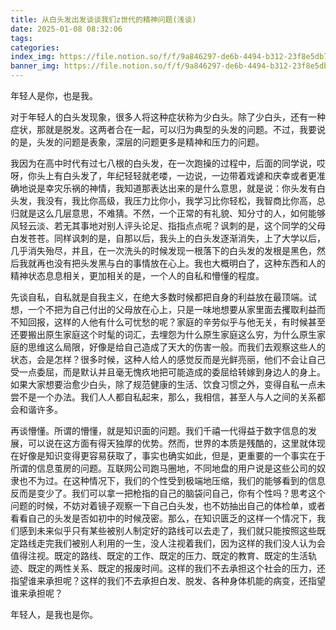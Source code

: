 ```yaml
---
title: 从白头发出发谈谈我们z世代的精神问题(浅谈)
date: 2025-01-08 08:32:06
tags:
categories:
index_img: https://file.notion.so/f/f/9a846297-de6b-4494-b312-23f8e5db7b7e/4832003d-8213-423b-922e-ef69dfab58b4/image.png?table=block&id=1ad72237-1a17-80f4-b053-fce6eb91897a&spaceId=9a846297-de6b-4494-b312-23f8e5db7b7e&expirationTimestamp=1741269600000&signature=mKzH0onYpRQKUm5mwasyGxIQwBt_Oj8ATOkNbDz-r2M&downloadName=image.png
banner_img: https://file.notion.so/f/f/9a846297-de6b-4494-b312-23f8e5db7b7e/4832003d-8213-423b-922e-ef69dfab58b4/image.png?table=block&id=1ad72237-1a17-80f4-b053-fce6eb91897a&spaceId=9a846297-de6b-4494-b312-23f8e5db7b7e&expirationTimestamp=1741269600000&signature=mKzH0onYpRQKUm5mwasyGxIQwBt_Oj8ATOkNbDz-r2M&downloadName=image.png
---
```


年轻人是你，也是我。

对于年轻人的白头发现象，很多人将这种症状称为少白头。除了少白头，还有一种症状，那就是脱发。这两者合在一起，可以归为典型的头发的问题。不过，我要说的是，头发的问题是表象，深层的问题更多是精神和压力的问题。

我因为在高中时代有过七八根的白头发，在一次跑操的过程中，后面的同学说，哎呀，你头上有白头发了，年纪轻轻就老喽，一边说，一边带着戏谑和庆幸或者更准确地说是幸灾乐祸的神情，我知道那表达出来的是什么意思，就是说：你头发有白头发，我没有，我比你高级，我压力比你小，我学习比你轻松，我智商比你高，总归就是这么几层意思，不难猜。不然，一个正常的有礼貌、知分寸的人，如何能够风轻云淡、若无其事地对别人评头论足、指指点点呢？讽刺的是，这个同学的父母白发苍苍。同样讽刺的是，自那以后，我头上的白头发逐渐消失，上了大学以后，几乎消失殆尽，并且，在一次洗头的时候发现一根落下的白头发的发根是黑色，然后我就再也没有把头发黑与白的事情放在心上。我也大概明白了，这种东西和人的精神状态息息相关，更加相关的是，一个人的自私和懵懂的程度。

先谈自私，自私就是自我主义，在绝大多数时候都把自身的利益放在最顶端。试想，一个不把为自己付出的父母放在心上，只是一味地想要从家里面去攫取利益而不知回报，这样的人他有什么可忧愁的呢？家庭的辛劳似乎与他无关，有时候甚至还要搬出原生家庭这个时髦的词汇，去埋怨为什么原生家庭这么穷，为什么原生家庭的思维这么局限，好像是给自己造成了天大的伤害一般。而我们去观察这些人的状态，会是怎样？很多时候，这种人给人的感觉反而是光鲜亮丽，他们不会让自己受一点委屈，而是默认并且毫无愧疚地把可能造成的委屈给转嫁到身边人的身上。如果大家想要治愈少白头，除了规范健康的生活、饮食习惯之外，变得自私一点未尝不是一个办法。我们人人都自私起来，那么，我相信，甚至人与人之间的关系都会和谐许多。

再谈懵懂。所谓的懵懂，就是知识面的问题。我们千禧一代得益于数字信息的发展，可以说在这方面有得天独厚的优势。然而，世界的本质是残酷的，这里就体现在好像是知识变得更容易获取了，事实也确实如此，但是，更重要的一个事实在于所谓的信息茧房的问题。互联网公司跑马圈地，不同地盘的用户说是这些公司的奴隶也不为过。在这种情况下，我们的个性受到极端地压缩，我们的能够看到的信息反而是变少了。我们可以拿一把枪指的自己的脑袋问自己，你有个性吗？思考这个问题的时候，不妨对着镜子观察一下自己白头发，也不妨抽出自己的体检单，或者看看自己的头发是否如初中的时候茂密。那么，在知识匮乏的这样一个情况下，我们感到未来似乎只有某些被别人制定好的路线可以去走了，我们就只能按照这些既定路线走完我们被别人利用的一生，没人注视着我们，因为这样的我们没人认为会值得注视。既定的路线、既定的工作、既定的压力、既定的教育、既定的生活轨迹、既定的两性关系、既定的报废时间。这样的我们不去承担这个社会的压力，还指望谁来承担呢？这样的我们不去承担白发、脱发、各种身体机能的病变，还指望谁来承担呢？

年轻人，是我也是你。
